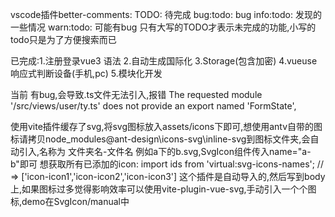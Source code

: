 vscode插件better-comments:
TODO: 待完成
bug:todo: bug
info:todo: 发现的一些情况
warn:todo: 可能有bug
只有大写的TODO才表示未完成的功能,小写的todo只是为了方便搜索而已

已完成:1.注册登录vue3 语法
2.自动生成国际化
3.Storage(包含加密)
4.vueuse响应式判断设备(手机,pc)
5.模块化开发

当前 <script setup lang="ts"></script>有bug,会导致.ts文件无法引入,报错 The requested module '/src/views/user/ty.ts' does not provide an export named 'FormState',


使用vite插件缓存了svg,将svg图标放入assets/icons下即可,想使用antv自带的图标请拷贝node_modules\@ant-design\icons-svg\inline-svg到图标文件夹,会自动引入,名称为 文件夹名-文件名 例如a下的b.svg,SvgIcon组件传入name="a-b"即可
想获取所有已添加的icon:
import ids from 'virtual:svg-icons-names';
// => ['icon-icon1','icon-icon2','icon-icon3']
这个插件是自动导入的,然后写到body上,如果图标过多觉得影响效率可以使用vite-plugin-vue-svg,手动引入一个个图标,demo在SvgIcon/manual中
